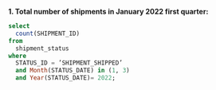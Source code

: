 **1. Total number of shipments in January 2022 first quarter:**
```sql
select 
  count(SHIPMENT_ID) 
from 
  shipment_status 
where 
  STATUS_ID = ’SHIPMENT_SHIPPED’ 
  and Month(STATUS_DATE) in (1, 3) 
  and Year(STATUS_DATE)= 2022;
```
